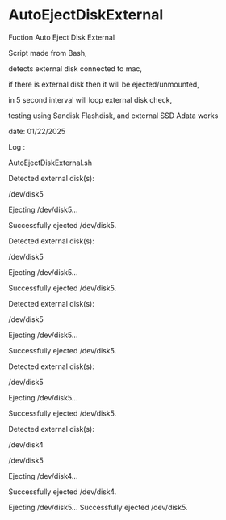 # AutoEjectDiskExternal
Fuction Auto Eject Disk External

Script made from Bash,

detects external disk connected to mac,

if there is external disk then it will be ejected/unmounted,

in 5 second interval will loop external disk check,

testing using Sandisk Flashdisk, and external SSD Adata works

date: 01/22/2025

Log :

AutoEjectDiskExternal.sh

Detected external disk(s):

/dev/disk5

Ejecting /dev/disk5...

Successfully ejected /dev/disk5.

Detected external disk(s):

/dev/disk5

Ejecting /dev/disk5...

Successfully ejected /dev/disk5.

Detected external disk(s):

/dev/disk5

Ejecting /dev/disk5...

Successfully ejected /dev/disk5.

Detected external disk(s):

/dev/disk5

Ejecting /dev/disk5...

Successfully ejected /dev/disk5.

Detected external disk(s):

/dev/disk4

/dev/disk5

Ejecting /dev/disk4...

Successfully ejected /dev/disk4.

Ejecting /dev/disk5...
Successfully ejected /dev/disk5.
